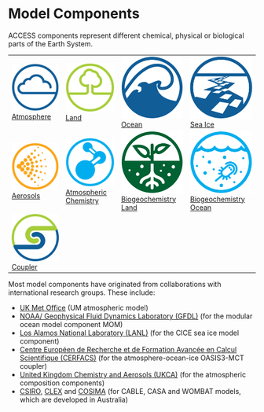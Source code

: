 # Model Components

ACCESS components represent different chemical, physical or biological parts of the Earth System.


<table class="center">
  <tr>
      <td class="logo_cell"><a href="atmosphere" title="Atmosphere"><img class="logo_component" src="../../assets/component-logos/components-without-titles/ACCESS icon ATMOSPHERE.png" alt="Atmosphere"><br><div class="white-links">Atmosphere</div></a></td>
      <td class="logo_cell"><a href="land" title="Land"><img class="logo_component" src="../../assets/component-logos/components-without-titles/ACCESS icon LAND SURFACE.png" alt="Land"
      ><br><div class="white-links">Land</div></a></td>
      <td class="logo_cell"><a href="ocean" title="Ocean"><img class="logo_component" src="../../assets/component-logos/components-without-titles/ACCESS icon OCEAN.png"  alt="Ocean"><br><div class="white-links">Ocean</div></a></td>
      <td class="logo_cell"><a href="sea-ice" title="Sea Ice"><img class="logo_component"src="../../assets/component-logos/components-without-titles/ACCESS icon SEA ICE.png" alt="Sea Ice"><br><div class="white-links">Sea Ice</div></a></td>
   </tr>
   <tr>
      <td class="logo_cell"><a href="aerosols_atmospheric_chemistry" title="Aerosols"><img class="logo_component"src="../../assets/component-logos/components-without-titles/ACCESS icon AEROSOLS.png" alt="Aerosols"><br><div class="white-links">Aerosols</div></a></td>
      <td class="logo_cell"><a href="aerosols_atmospheric_chemistry" title="Atmospheric Chemistry"><img class="logo_component" src="../../assets/component-logos/components-without-titles/ACCESS icon ATMOSPHERIC CHEMISTRY.png" alt="Chemistry-Atmosphere"><br><div class="white-links">Atmospheric Chemistry</div></a></td>
      <td class="logo_cell"><a href="bgc_land" title="Biogeochemistry-Land"><img class="logo_component"src="../../assets/component-logos/components-without-titles/ACCESS icon BGC LAND.png" alt="Biogeochemistry-Land"><br><div class="white-links">Biogeochemistry Land</div></a></td>
      <td class="logo_cell"><a href="bgc_ocean" title="Biogeochemistry-Ocean"><img class="logo_component"src="../../assets/component-logos/components-without-titles/ACCESS icon BGC OCEAN.png" alt="Biogeochemistry-Ocean"><br><div class="white-links">Biogeochemistry Ocean</div></a></td>
   </tr>
   <tr>
      <td class="logo_cell"><a href="coupler" title="Coupler"><img class="logo_component"src="../../assets/component-logos/components-without-titles/ACCESS icon COUPLER.png" alt="Coupler"><br><div class="white-links">Coupler</div></a></td>
    </tr>
</table>


Most model components have originated from collaborations with international research groups. These include:

- [UK Met Office][met-office-web] (UM atmospheric model)
- [NOAA/ Geophysical Fluid Dynamics Laboratory (GFDL)][noaa-gfdl-web] (for the modular ocean model component MOM)
- [Los Alamos National Laboratory (LANL)][lanl-web] (for the CICE sea ice model component)
- [Centre Européen de Recherche et de Formation Avancée en Calcul Scientifique (CERFACS)][cerfacs-web] (for the atmosphere-ocean-ice OASIS3-MCT coupler)
- [United Kingdom Chemistry and Aerosols (UKCA)][ukca-web] (for the atmospheric composition components)
- [CSIRO][csiro-web], [CLEX][clex-web] and [COSIMA][cosima-web] (for CABLE, CASA and WOMBAT models, which are developed in Australia)

[met-office-web]: https://www.metoffice.gov.uk/
[noaa-gfdl-web]: https://www.gfdl.noaa.gov/
[lanl-web]: https://www.lanl.gov/
[cerfacs-web]: https://cerfacs.fr/en/
[ukca-web]: https://www.ukca.ac.uk/
[csiro-web]: https://www.csiro.au/
[clex-web]: https://www.climateextremes.org.au/
[cosima-web]: http://www.cosima.org.au/
